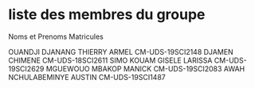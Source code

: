 # liste des membres du groupe

Noms et Prenoms                          Matricules

OUANDJI DJANANG THIERRY ARMEL            CM-UDS-19SCI2148
DJAMEN CHIMENE                           CM-UDS-18SCI2611
SIMO KOUAM GISELE LARISSA                CM-UDS-19SCI2629
MGUEWOUO MBAKOP MANICK                   CM-UDS-19SCI2083
AWAH NCHULABEMINYE AUSTIN                CM-UDS-19SCI1487